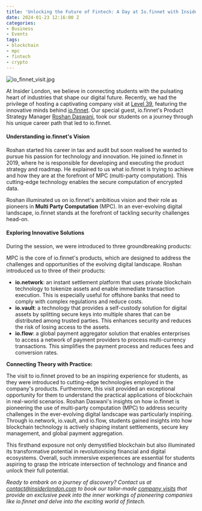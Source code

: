 ```yaml
---
title: 'Unlocking the Future of Fintech: A Day at Io.finnet with Insider London'
date: 2024-01-23 12:16:00 Z
categories:
- Business
- Events
tags:
- blockchain
- mpc
- fintech
- crypto
---
```


![io_finnet_visit.jpg](/uploads/io_finnet_visit.jpg)

At Insider London, we believe in connecting students with the pulsating heart of industries that shape our digital future. Recently, we had the privilege of hosting a captivating company visit at [Level 39](https://level39.co/), featuring the innovative minds behind [io.finnet](https://www.iofinnet.com). Our special guest, io.finnet's Product Strategy Manager [Roshan Daswani](https://www.linkedin.com/in/roshandaswani/), took our students on a journey through his unique career path that led to io.finnet.

#### Understanding io.finnet's Vision

Roshan started his career in tax and audit but soon realised he wanted to pursue his passion for technology and innovation. He joined io.finnet in 2019, where he is responsible for developing and executing the product strategy and roadmap. He explained to us what io.finnet is trying to achieve and how they are at the forefront of MPC (multi-party computation). This cutting-edge technology enables the secure computation of encrypted data.

Roshan illuminated us on io.finnet's ambitious vision and their role as pioneers in **Multi Party Computation** (MPC). In an ever-evolving digital landscape, io.finnet stands at the forefront of tackling security challenges head-on.

#### Exploring Innovative Solutions

During the session, we were introduced to three groundbreaking products:

MPC is the core of io.finnet's products, which are designed to address the challenges and opportunities of the evolving digital landscape. Roshan introduced us to three of their products:

- **io.network**: an instant settlement platform that uses private blockchain technology to tokenize assets and enable immediate transaction execution. This is especially useful for offshore banks that need to comply with complex regulations and reduce costs.
- **io.vault**: a technology that provides a self-custody solution for digital assets by splitting secure keys into multiple shares that can be distributed among trusted parties. This enhances security and reduces the risk of losing access to the assets.
- **io.flow**: a global payment aggregator solution that enables enterprises to access a network of payment providers to process multi-currency transactions. This simplifies the payment process and reduces fees and conversion rates.

**Connecting Theory with Practice:**

The visit to io.finnet proved to be an inspiring experience for students, as they were introduced to cutting-edge technologies employed in the company's products. Furthermore, this visit provided an exceptional opportunity for them to understand the practical applications of blockchain in real-world scenarios. Roshan Daswani's insights on how io.finnet is pioneering the use of multi-party computation (MPC) to address security challenges in the ever-evolving digital landscape was particularly inspiring. Through io.network, io.vault, and io.flow, students gained insights into how blockchain technology is actively shaping instant settlements, secure key management, and global payment aggregation. 

This firsthand exposure not only demystified blockchain but also illuminated its transformative potential in revolutionising financial and digital ecosystems. Overall, such immersive experiences are essential for students aspiring to grasp the intricate intersection of technology and finance and unlock their full potential.

*Ready to embark on a journey of discovery? Contact us at [contact@insiderlondon.com](mailto:contact@insiderlondon.com) to book our tailor-made [company visits](https://www.insiderlondon.com/london/company-visits/) that provide an exclusive peek into the inner workings of pioneering companies like io.finnet and delve into the exciting world of fintech.*